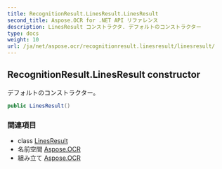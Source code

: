 ```yaml
---
title: RecognitionResult.LinesResult.LinesResult
second_title: Aspose.OCR for .NET API リファレンス
description: LinesResult コンストラクタ. デフォルトのコンストラクター
type: docs
weight: 10
url: /ja/net/aspose.ocr/recognitionresult.linesresult/linesresult/
---
```

## RecognitionResult.LinesResult constructor

デフォルトのコンストラクター。

```csharp
public LinesResult()
```

### 関連項目

* class [LinesResult](../)
* 名前空間 [Aspose.OCR](../../recognitionresult.linesresult/)
* 組み立て [Aspose.OCR](../../../)



